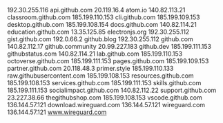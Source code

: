 192.30.255.116 api.github.com
20.119.16.4 atom.io
140.82.113.21 classroom.github.com
185.199.110.153 cli.github.com
185.199.109.153 desktop.github.com
185.199.108.154 docs.github.com
140.82.114.21 education.github.com
13.35.125.85 electronjs.org
192.30.255.112 gist.github.com
192.0.66.2 github.blog
192.30.255.112 github.com
140.82.112.17 github.community
20.99.227.183 github.dev
185.199.111.153 githubstatus.com
140.82.114.21 lab.github.com
185.199.110.153 octoverse.github.com
185.199.111.153 pages.github.com
185.199.109.153 partner.github.com
20.118.48.3 primer.style
185.199.110.133 raw.githubusercontent.com
185.199.108.153 resources.github.com
185.199.108.153 services.github.com
185.199.111.153 skills.github.com
185.199.111.153 socialimpact.github.com
140.82.112.22 support.github.com
23.227.38.66 thegithubshop.com
185.199.108.153 vscode.github.com
136.144.57.121 download.wireguard.com
136.144.57.121 wireguard.com
136.144.57.121 www.wireguard.com
